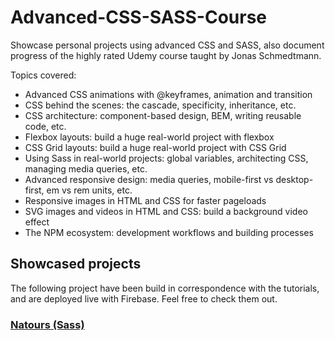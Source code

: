 # Advanced-CSS-SASS-Course
 
 Showcase personal projects using advanced CSS and SASS, also document progress of the highly rated Udemy course taught by Jonas Schmedtmann.

 Topics covered: 
- Advanced CSS animations with @keyframes, animation and transition
- CSS behind the scenes: the cascade, specificity, inheritance, etc.
- CSS architecture: component-based design, BEM, writing reusable code, etc.
- Flexbox layouts: build a huge real-world project with flexbox
- CSS Grid layouts: build a huge real-world project with CSS Grid
- Using Sass in real-world projects: global variables, architecting CSS, managing media queries, etc.
- Advanced responsive design: media queries, mobile-first vs desktop-first, em vs rem units, etc.
- Responsive images in HTML and CSS for faster pageloads
- SVG images and videos in HTML and CSS: build a background video effect
- The NPM ecosystem: development workflows and building processes

## Showcased projects
The following project have been build in correspondence with the tutorials, and are deployed live with Firebase. Feel free to check them out.

### [Natours (Sass)](https://advanced-css-sass-natours.firebaseapp.com/)
<!-- ![](preview-imgs/preview-1.gif)
- Uses React and Redux -->

